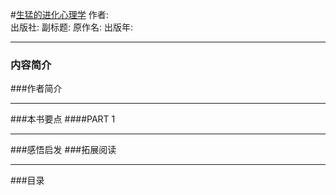 #[生猛的进化心理学](https://)
作者:  
出版社: 
副标题: 
原作名: 
出版年: 
***
### 内容简介 
###作者简介 
***
###本书要点
####PART 1 
***
###感悟启发
###拓展阅读
***
###目录